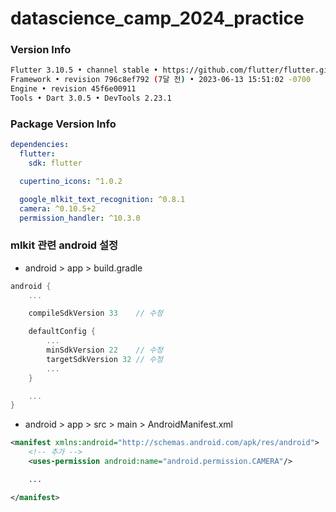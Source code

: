 # datascience_camp_2024_practice

### Version Info

```bash
Flutter 3.10.5 • channel stable • https://github.com/flutter/flutter.git
Framework • revision 796c8ef792 (7달 전) • 2023-06-13 15:51:02 -0700
Engine • revision 45f6e00911
Tools • Dart 3.0.5 • DevTools 2.23.1
```

### Package Version Info

```yaml
dependencies:
  flutter:
    sdk: flutter

  cupertino_icons: ^1.0.2

  google_mlkit_text_recognition: ^0.8.1
  camera: ^0.10.5+2
  permission_handler: ^10.3.0
```

### mlkit 관련 android 설정

- android > app > build.gradle

```gradle
android {
    ...

    compileSdkVersion 33    // 수정

    defaultConfig {
        ...
        minSdkVersion 22    // 수정
        targetSdkVersion 32 // 수정
        ...
    }

    ...
}
```

- android > app > src > main > AndroidManifest.xml

```xml
<manifest xmlns:android="http://schemas.android.com/apk/res/android">
    <!-- 추가 -->
    <uses-permission android:name="android.permission.CAMERA"/>

    ...

</manifest>

```
